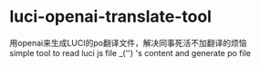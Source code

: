# luci-openai-translate-tool

用openai来生成LUCI的po翻译文件，解决同事死活不加翻译的烦恼</br>
simple tool to read luci js file _('') 's content and generate po file
